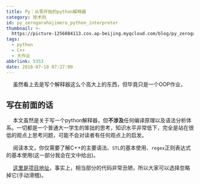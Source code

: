 ```yaml
---
title: Py：从零开始的python解释器
category: 技术向
id: py_zerogarahajimero_python_interpreter
thumbnail: >-
  https://picture-1256084113.cos.ap-beijing.myqcloud.com/blog/py_zerogarahajimero_python_interpreter/thumbnail.jpg
tags:
  - python
  - C++
  - 大作业
abbrlink: 5353
date: 2018-07-18 07:27:00
---
```


&emsp;   虽然看上去是写个解释器这么个高大上的东西，但毕竟只是一个OOP作业，
<!-- more -->

<h2 id="h2_1"> <i class="fa fa-leaf" aria-hidden="true"></i> 写在前面的话 </h2>

&emsp;   本文虽然是关于写一个python解释器，但**不涉及**任何编译原理以及语法分析体系。一切都是一个普通大一学生的笨拙的思考，知识水平非常低下，完全是站在很低的观点上思考问题，可能不会对读者有任何观点上的启发。

&emsp;   阅读本文，你仅需要了解C++的主要语法、`STL`的基本使用、`regex`正则表达式的基本使用(这一部分我会在文中给出)。

&emsp;   [这里是项目地址](https://github.com/sunwx17/OOPython)，事实上，相当部分的代码非常丑陋，所以大家可以选择忽略掉它(手动滑稽)。